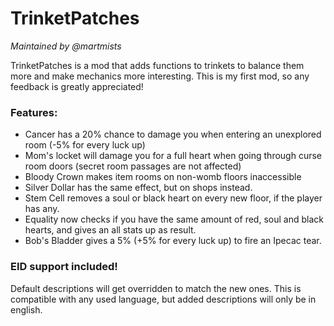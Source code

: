 # TrinketPatches
*Maintained by @martmists*

TrinketPatches is a mod that adds functions to trinkets to balance them more and make mechanics more interesting. This is my first mod, so any feedback is greatly appreciated!

### Features:

- Cancer has a 20% chance to damage you when entering an unexplored room (-5% for every luck up)
- Mom's locket will damage you for a full heart when going through curse room doors (secret room passages are not affected)
- Bloody Crown makes item rooms on non-womb floors inaccessible
- Silver Dollar has the same effect, but on shops instead.
- Stem Cell removes a soul or black heart on every new floor, if the player has any.
- Equality now checks if you have the same amount of red, soul and black hearts, and gives an all stats up as result.
- Bob's Bladder gives a 5% (+5% for every luck up) to fire an Ipecac tear.

### EID support included!
Default descriptions will get overridden to match the new ones.
This is compatible with any used language, but added descriptions will only be in english.